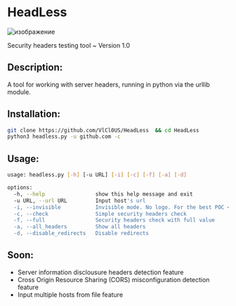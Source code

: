 # HeadLess
![изображение](https://github.com/VlCl0US/HeadLess/assets/146950743/3414f52b-a539-4d1c-98ad-ea7131c3560b)

Security headers testing tool ~ Version 1.0

## Description:
A tool for working with server headers, running in python via the urllib module.

## Installation:
```bash
git clone https://github.com/VlCl0US/HeadLess  && cd HeadLess
python3 headless.py -u github.com -c
```
## Usage:
```bash
usage: headless.py [-h] [-u URL] [-i] [-c] [-f] [-a] [-d]

options:
  -h, --help                show this help message and exit
  -u URL, --url URL         Input host's url
  -i, --invisible           Invisible mode. No logo. For the best POC <3
  -c, --check               Simple security headers check
  -f, --full                Security headers check with full value
  -a, --all_headers         Show all headers
  -d, --disable_redirects   Disable redirects
```
## Soon:
* Server information disclousure headers detection feature
* Cross Origin Resource Sharing (CORS) misconfiguration detection feature
* Input multiple hosts from file feature
